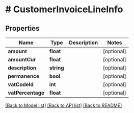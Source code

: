 # # CustomerInvoiceLineInfo

## Properties

Name | Type | Description | Notes
------------ | ------------- | ------------- | -------------
**amount** | **float** |  | [optional] 
**amountCur** | **float** |  | [optional] 
**description** | **string** |  | [optional] 
**permanence** | **bool** |  | [optional] 
**vatCodeId** | **int** |  | [optional] 
**vatPercentage** | **float** |  | [optional] 

[[Back to Model list]](../../README.md#documentation-for-models) [[Back to API list]](../../README.md#documentation-for-api-endpoints) [[Back to README]](../../README.md)


